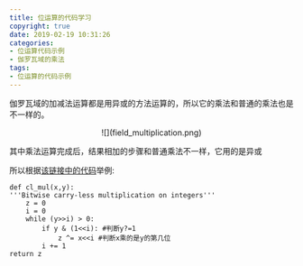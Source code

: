 ```yaml
---
title: 位运算的代码学习
copyright: true
date: 2019-02-19 10:31:26
categories:
- 位运算代码示例
- 伽罗瓦域的乘法
tags:
- 位运算的代码示例
---
```


伽罗瓦域的加减法运算都是用异或的方法运算的，所以它的乘法和普通的乘法也是不一样的。
<!--more-->

<center>![](field_multiplication.png)</center>

其中乘法运算完成后，结果相加的步骤和普通乘法不一样，它用的是异或

所以根据[该链接中的代码](https://en.wikiversity.org/wiki/Reed%E2%80%93Solomon_codes_for_coders)举例:
    
    def cl_mul(x,y):
    '''Bitwise carry-less multiplication on integers'''
        z = 0
        i = 0
        while (y>>i) > 0:
            if y & (1<<i): #判断y?=1
                z ^= x<<i #判断x乘的是y的第几位
            i += 1
    return z

